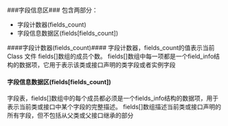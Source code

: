 ###字段信息区###
包含两部分：
- 字段计数器(fields_count)
- 字段信息数据区(fields[fields_count])


####字段计数器(fields_count)####
字段计数器，fields_count的值表示当前 Class 文件 fields[]数组的成员个数。 fields[]数组中每一项都是一个field_info结构的数据项，它用于表示该类或接口声明的类字段或者实例字段

#### 字段信息数据区(fields[fields_count]) ####
字段表，fields[]数组中的每个成员都必须是一个fields_info结构的数据项，用于表示当前类或接口中某个字段的完整描述。 fields[]数组描述当前类或接口声明的所有字段，但不包括从父类或父接口继承的部分